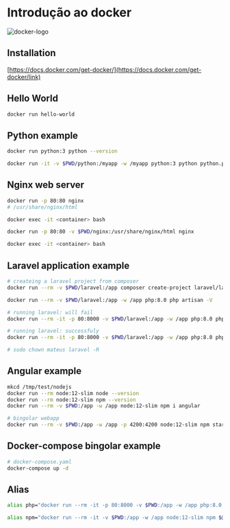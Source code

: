 # Introdução ao docker

![docker-logo](https://www.docker.com/sites/default/files/social/docker_facebook_share.png)


## Installation
[https://docs.docker.com/get-docker/](https://docs.docker.com/get-docker/link)


## Hello World
```bash
docker run hello-world
```

## Python example
```bash
docker run python:3 python --version

docker run -it -v $PWD/python:/myapp -w /myapp python:3 python python.py
```

## Nginx web server
```bash
docker run -p 80:80 nginx
# /usr/share/nginx/html

docker exec -it <container> bash

docker run -p 80:80 -v $PWD/nginx:/usr/share/nginx/html nginx

docker exec -it <container> bash
```

## Laravel application example
```bash
# createing a laravel project from composer
docker run --rm -v $PWD/laravel:/app composer create-project laravel/laravel .

docker run --rm -v $PWD/laravel:/app -w /app php:8.0 php artisan -V

# running laravel: will fail
docker run --rm -it -p 80:8000 -v $PWD/laravel:/app -w /app php:8.0 php artisan serve

# running laravel: successfuly
docker run --rm -it -p 80:8000 -v $PWD/laravel:/app -w /app php:8.0 php artisan serve --host=0.0.0.0

# sudo chown mateus laravel -R
```

## Angular example
```bash
mkcd /tmp/test/nodejs
docker run --rm node:12-slim node --version
docker run --rm node:12-slim npm --version
docker run --rm -v $PWD:/app -w /app node:12-slim npm i angular

# bingolar webapp
docker run --rm -v $PWD:/app -w /app -p 4200:4200 node:12-slim npm start
```

## Docker-compose bingolar example
```bash
# docker-compose.yaml
docker-compose up -d
```

## Alias
```bash
alias php="docker run --rm -it -p 80:8000 -v $PWD:/app -w /app php:8.0 php $@"

alias npm="docker run --rm -it -v $PWD:/app -w /app node:12-slim npm $@"
```
